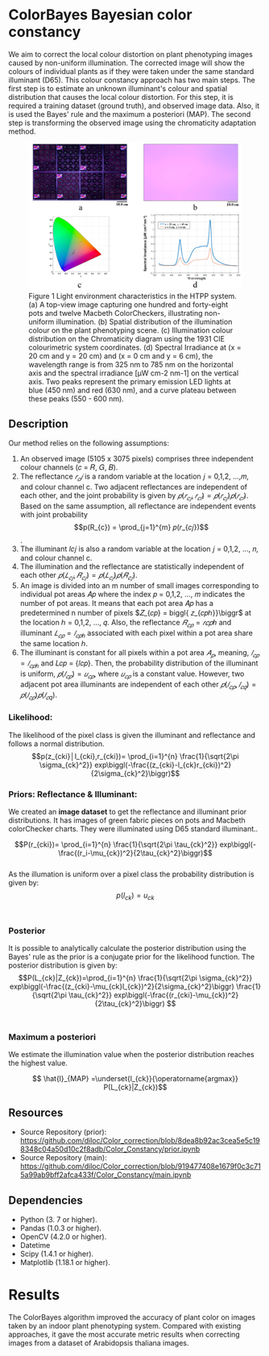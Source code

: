 # ColorBayes Bayesian color constancy


We aim to correct the local colour distortion on plant phenotyping images caused by non-uniform illumination. The corrected image will show the colours of individual plants as if they were taken under the same standard illuminant (D65). This colour constancy approach has two main steps. The first step is to estimate an unknown illuminant's colour and spatial distribution that causes the local colour distortion. For this step, it is required a training dataset (ground truth), and observed image data. Also, it is used the Bayes' rule and the maximum a posteriori (MAP). The second step is transforming the observed image using the chromaticity adaptation method.


<figure>
  <img src="https://github.com/diloc/Color_correction/blob/main/images/Figure_2_ColorLight_distribution4.png">
  <figcaption>
  Figure 1 Light environment characteristics in the HTPP system. (a) A top-view image capturing one hundred and forty-eight pots and twelve Macbeth ColorCheckers, illustrating non-uniform illumination. (b) Spatial distribution of the illumination colour on the plant phenotyping scene. (c) Illumination colour distribution on the Chromaticity diagram using the 1931 CIE colourimetric system coordinates. (d) Spectral Irradiance at (x = 20 cm and y = 20 cm) and (x = 0 cm and y = 6 cm), the wavelength range is from 325 nm to 785 nm on the horizontal axis and the spectral irradiance [μW cm-2 nm-1] on the vertical axis. Two peaks represent the primary emission LED lights at blue (450 nm) and red (630 nm), and a curve plateau between these peaks (550 - 600 nm).
  </figcaption>
</figure>

## Description

Our method relies on the following assumptions:
1. An observed image (5105 x 3075 pixels) comprises three independent colour channels (𝑐 = 𝑅, 𝐺, 𝐵).
2. The reflectance $𝑟_𝑐𝑗$ is a random variable at the location 𝑗 = 0,1,2, …,𝑚, and colour channel c. Two adjacent reflectances are independent of each other, and the joint probability is given by $𝑝(𝑟_{𝑐𝑗}, 𝑟_{𝑐𝑙}) = 𝑝(𝑟_{𝑐𝑗})𝑝(𝑟_{𝑐𝑙})$. Based on the same assumption, all reflectance are independent events with joint probability $$p(R_{c}) = \prod_{j=1}^{m} 𝑝(𝑟_{𝑐𝑗})$$.
3. The illuminant 𝑙𝑐𝑗 is also a random variable at the location 𝑗 = 0,1,2, …, 𝑛, and colour channel c.
4. The illumination and the reflectance are statistically independent of each other $𝑝(𝐿_{𝑐𝑗}, 𝑅_{𝑐𝑗}) = 𝑝(𝐿_{𝑐𝑗})𝑝(𝑅_{𝑐𝑗})$.
5. An image is divided into an m number of small images corresponding to individual pot areas 𝐴𝑝 where the index 𝑝 = 0,1,2, …, 𝑚 indicates the number of pot areas. It means that each pot area 𝐴𝑝 has a predetermined n number of pixels $𝑍_{𝑐𝑝} = biggl{ 𝑧_{𝑐𝑝ℎ}}\biggr$ at the location ℎ = 0,1,2, …, 𝑞. Also, the reflectance $𝑅_{𝑐𝑝} = {𝑟𝑐𝑝ℎ}$ and illuminant $𝐿_{𝑐𝑝} = {𝑙_{𝑐𝑝ℎ}}$ associated with each pixel within a pot area share the same location ℎ.
6. The illuminant is constant for all pixels within a pot area $𝐴_𝑝$, meaning, $𝑙_{𝑐𝑝} = 𝑙_{𝑐𝑝ℎ}$ and 𝐿𝑐𝑝 = {𝑙𝑐𝑝}. Then, the probability distribution of the illuminant is uniform, $𝑝(𝑙_{𝑐𝑝}) = 𝑢_{𝑐𝑝}$, where $𝑢_{𝑐𝑝}$ is a constant value. However, two adjacent pot area illuminants are independent of each other $𝑝(𝑙_{𝑐𝑝}, 𝑙_{𝑐𝑞}) = 𝑝(𝑙_{𝑐𝑝})𝑝(𝑙_{𝑐q})$.

### Likelihood: 
The likelihood of the pixel class is given the illuminant and reflectance and follows a normal distribution. <br/>
$$p(z_{cki}│l_{cki},r_{cki})= \prod_{i=1}^{n} \frac{1}{\sqrt{2\pi \sigma_{ck}^2}}  exp⁡\biggl(-\frac{(z_{cki}-l_{ck}r_{cki})^2}{2\sigma_{ck}^2}\biggr)$$  


### Priors: Reflectance & Illuminant: 
We created an **image dataset** to get the reflectance and illuminant prior distributions. It has images of green fabric pieces on pots and Macbeth colorChecker charts. They were illuminated using D65 standard illuminant.. <br/>

$$P(r_{cki})= \prod_{i=1}^{n} \frac{1}{\sqrt{2\pi \tau_{ck}^2}}  exp⁡\biggl(-\frac{(r_i-\mu_{ck})^2}{2\tau_{ck}^2}\biggr)$$ <br/>
As the illumation is uniform over a pixel class the probability distribution is given by:
$$p(l_{ck})=u_{ck}$$ <br/>

### Posterior
It is possible to analytically calculate the posterior distribution using the Bayes' rule as the prior is a conjugate prior for the likelihood function. The posterior distribution is given by:
$$P(L_{ck}|Z_{ck})=\prod_{i=1}^{n} \frac{1}{\sqrt{2\pi \sigma_{ck}^2}}  exp⁡\biggl(-\frac{(z_{cki}-\mu_{ck}l_{ck})^2}{2\sigma_{ck}^2}\biggr) \frac{1}{\sqrt{2\pi \tau_{ck}^2}}  exp⁡\biggl(-\frac{(r_{cki}-\mu_{ck})^2}{2\tau_{ck}^2}\biggr) $$ <br/>


### Maximum a posteriori 
We estimate the illumination value when the posterior distribution reaches the highest value.

$$  \hat{l}_{MAP} =\underset{l_{ck}}{\operatorname{argmax}}  P(L_{ck}|Z_{ck})$$

## Resources


* Source Repository (prior): https://github.com/diloc/Color_correction/blob/8dea8b92ac3cea5e5c198348c04a50d10c2f8adb/Color_Constancy/prior.ipynb
* Source Repository (main): https://github.com/diloc/Color_correction/blob/919477408e1679f0c3c715a99ab9bff2afca433f/Color_Constancy/main.ipynb

## Dependencies
* Python (3. 7 or higher).
* Pandas (1.0.3 or higher).
* OpenCV (4.2.0 or higher).
* Datetime
* Scipy (1.4.1 or higher).
* Matplotlib (1.18.1 or higher).



# Results
The ColorBayes algorithm improved the accuracy of plant color on images taken by an indoor plant phenotyping system. Compared with existing approaches, it gave the most accurate metric results when correcting images from a dataset of Arabidopsis thaliana images.




